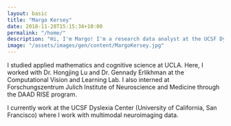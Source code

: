```yaml
---
layout: basic
title: "Margo Kersey"
date: 2018-11-28T15:15:34+10:00
permalink: "/home/"
description: "Hi, I'm Margo! I'm a research data analyst at the UCSF Dyslexia Center in San Francisco, CA."
image: "/assets/images/gen/content/MargoKersey.jpg"
---
```


I studied applied mathematics and cognitive science at UCLA. Here, I worked with Dr. Hongjing Lu and Dr. Gennady Erlikhman at the Computational Vision and Learning Lab. I also interned at Forschungszentrum Julich Institute of Neuroscience and Medicine through the DAAD RISE program.

I currently work at the UCSF Dyslexia Center (University of California, San Francisco) where I work with multimodal neuroimaging data.